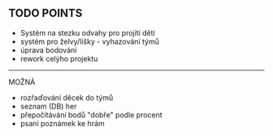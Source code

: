 ## TODO POINTS


- Systém na stezku odvahy pro projítí dětí 
- systém pro želvy/lišky - vyhazování týmů
- úprava bodování
- rework celýho projektu
---

MOŽNÁ
- rozřaďování děcek do týmů
- seznam (DB) her
- přepočítávání bodů "dobře" podle procent
- psaní poznámek ke hrám